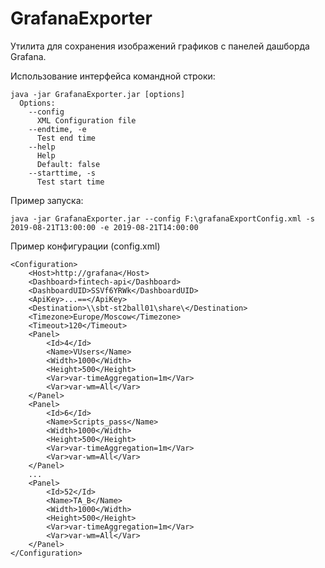 # GrafanaExporter

Утилита для сохранения изображений графиков с панелей дашборда Grafana. 

Использование интерфейса командной строки:

    java -jar GrafanaExporter.jar [options]
      Options:
        --config
          XML Configuration file
        --endtime, -e
          Test end time
        --help
          Help
          Default: false
        --starttime, -s
          Test start time

Пример запуска:

    java -jar GrafanaExporter.jar --config F:\grafanaExportConfig.xml -s 2019-08-21T13:00:00 -e 2019-08-21T14:00:00

Пример конфигурации (config.xml)

    <Configuration>
        <Host>http://grafana</Host>
        <Dashboard>fintech-api</Dashboard>
	    <DashboardUID>SSVf6YRWk</DashboardUID>
        <ApiKey>...==</ApiKey>
        <Destination>\\sbt-st2ball01\share\</Destination>
        <Timezone>Europe/Moscow</Timezone>
        <Timeout>120</Timeout>
        <Panel>
            <Id>4</Id>
            <Name>VUsers</Name>
            <Width>1000</Width>
            <Height>500</Height>
            <Var>var-timeAggregation=1m</Var>
            <Var>var-wm=All</Var>
        </Panel>
        <Panel>
            <Id>6</Id>
            <Name>Scripts_pass</Name>
            <Width>1000</Width>
            <Height>500</Height>
            <Var>var-timeAggregation=1m</Var>
            <Var>var-wm=All</Var>
        </Panel>
        ...
        <Panel>
            <Id>52</Id>
            <Name>TA_B</Name>
            <Width>1000</Width>
            <Height>500</Height>
            <Var>var-timeAggregation=1m</Var>
            <Var>var-wm=All</Var>
        </Panel>
    </Configuration>


